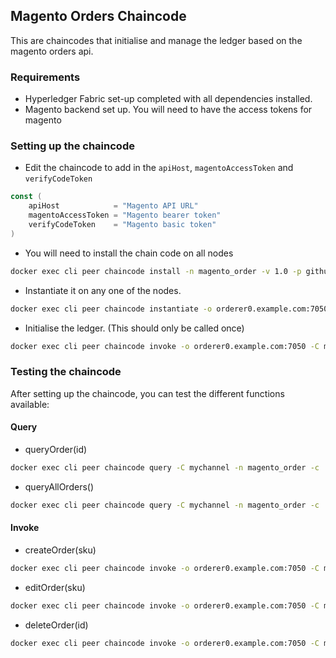 ## Magento Orders Chaincode

This are chaincodes that initialise and manage the ledger based on the magento orders api.

### Requirements

- Hyperledger Fabric set-up completed with all dependencies installed.
- Magento backend set up. You will need to have the access tokens for magento

### Setting up the chaincode

- Edit the chaincode to add in the `apiHost`, `magentoAccessToken` and `verifyCodeToken`

```go
const (
	apiHost            = "Magento API URL"
	magentoAccessToken = "Magento bearer token"
	verifyCodeToken    = "Magento basic token"
)
```



- You will need to install the chain code on all nodes

```bash
docker exec cli peer chaincode install -n magento_order -v 1.0 -p github.com/chaincode/magento_order/go
```

- Instantiate it on any one of the nodes.

```bash
docker exec cli peer chaincode instantiate -o orderer0.example.com:7050 -C mychannel -n magento_order -v 1.0 -c '{"Args":[]}' --tls true --cafile /opt/gopath/src/github.com/hyperledger/fabric/peer/crypto/ordererOrganizations/example.com/orderers/orderer0.example.com/msp/tlscacerts/tlsca.example.com-cert.pem
```

- Initialise the ledger. (This should only be called once)

```bash
docker exec cli peer chaincode invoke -o orderer0.example.com:7050 -C mychannel -n magento_order -c '{"Args":["initOrders"]}' --tls true --cafile /opt/gopath/src/github.com/hyperledger/fabric/peer/crypto/ordererOrganizations/example.com/orderers/orderer0.example.com/msp/tlscacerts/tlsca.example.com-cert.pem
```

### Testing the chaincode

After setting up the chaincode, you can test the different functions available:

#### Query

- queryOrder(id)

```bash
docker exec cli peer chaincode query -C mychannel -n magento_order -c '{"Args":["queryOrder", "{id}"]}'
```

- queryAllOrders()

```bash
docker exec cli peer chaincode query -C mychannel -n magento_order -c '{"Args":["queryAllOrders"]}'
```

#### Invoke

- createOrder(sku)

```bash
docker exec cli peer chaincode invoke -o orderer0.example.com:7050 -C mychannel -n magento_order -c '{"Args":["createOrder","{sku}"]}' --tls true --cafile /opt/gopath/src/github.com/hyperledger/fabric/peer/crypto/ordererOrganizations/example.com/orderers/orderer0.example.com/msp/tlscacerts/tlsca.example.com-cert.pem
```

- editOrder(sku)

```bash
docker exec cli peer chaincode invoke -o orderer0.example.com:7050 -C mychannel -n magento_order -c '{"Args":["editOrder","{sku}"]}' --tls true --cafile /opt/gopath/src/github.com/hyperledger/fabric/peer/crypto/ordererOrganizations/example.com/orderers/orderer0.example.com/msp/tlscacerts/tlsca.example.com-cert.pem
```

- deleteOrder(id)

```bash
docker exec cli peer chaincode invoke -o orderer0.example.com:7050 -C mychannel -n magento_order -c '{"Args":["deleteOrder","{id}"]}' --tls true --cafile /opt/gopath/src/github.com/hyperledger/fabric/peer/crypto/ordererOrganizations/example.com/orderers/orderer0.example.com/msp/tlscacerts/tlsca.example.com-cert.pem
```

